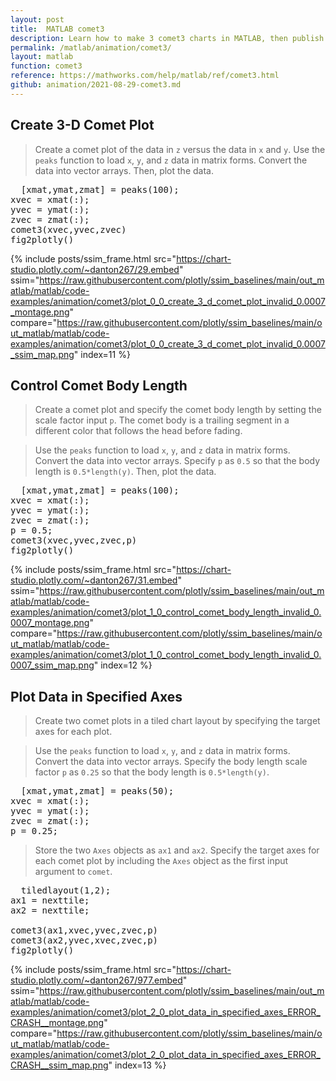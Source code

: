 ```yaml
---
layout: post
title:  MATLAB comet3
description: Learn how to make 3 comet3 charts in MATLAB, then publish them to the Web with Plotly.
permalink: /matlab/animation/comet3/
layout: matlab
function: comet3
reference: https://mathworks.com/help/matlab/ref/comet3.html
github: animation/2021-08-29-comet3.md
---
```


## Create 3-D Comet Plot

> Create a comet plot of the data in `z` versus the data in `x` and `y`. Use the `peaks` function to load `x`, `y`, and `z` data in matrix forms. Convert the data into vector arrays. Then, plot the data.

<pre class="mcode">
  [xmat,ymat,zmat] = peaks(100); 
xvec = xmat(:);
yvec = ymat(:);
zvec = zmat(:);
comet3(xvec,yvec,zvec)
fig2plotly()
</pre>

{% include posts/ssim_frame.html 
  src="https://chart-studio.plotly.com/~danton267/29.embed" 
  ssim="https://raw.githubusercontent.com/plotly/ssim_baselines/main/out_matlab/matlab/code-examples/animation/comet3/plot_0_0_create_3_d_comet_plot_invalid_0.0007_montage.png" 
  compare="https://raw.githubusercontent.com/plotly/ssim_baselines/main/out_matlab/matlab/code-examples/animation/comet3/plot_0_0_create_3_d_comet_plot_invalid_0.0007_ssim_map.png" 
  index=11
%}



<!--------------------- EXAMPLE BREAK ------------------------->

## Control Comet Body Length

> Create a comet plot and specify the comet body length by setting the scale factor input `p`. The comet body is a trailing segment in a different color that follows the head before fading. 

> Use the `peaks` function to load `x`, `y`, and `z` data in matrix forms. Convert the data into vector arrays. Specify `p` as `0.5` so that the body length is `0.5*length(y)`. Then, plot the data.

<pre class="mcode">
  [xmat,ymat,zmat] = peaks(100); 
xvec = xmat(:);
yvec = ymat(:);
zvec = zmat(:);
p = 0.5;
comet3(xvec,yvec,zvec,p)
fig2plotly()
</pre>

{% include posts/ssim_frame.html 
  src="https://chart-studio.plotly.com/~danton267/31.embed" 
  ssim="https://raw.githubusercontent.com/plotly/ssim_baselines/main/out_matlab/matlab/code-examples/animation/comet3/plot_1_0_control_comet_body_length_invalid_0.0007_montage.png" 
  compare="https://raw.githubusercontent.com/plotly/ssim_baselines/main/out_matlab/matlab/code-examples/animation/comet3/plot_1_0_control_comet_body_length_invalid_0.0007_ssim_map.png" 
  index=12
%}



<!--------------------- EXAMPLE BREAK ------------------------->

## Plot Data in Specified Axes

> Create two comet plots in a tiled chart layout by specifying the target axes for each plot. 

> Use the `peaks` function to load `x`, `y`, and `z` data in matrix forms. Convert the data into vector arrays. Specify the body length scale factor `p` as `0.25` so that the body length is `0.5*length(y)`.

<pre>
  [xmat,ymat,zmat] = peaks(50); 
xvec = xmat(:);
yvec = ymat(:);
zvec = zmat(:);
p = 0.25;
</pre>

> Store the two `Axes` objects as `ax1` and `ax2`. Specify the target axes for each comet plot by including the `Axes` object as the first input argument to `comet`.

<pre class="mcode">
  tiledlayout(1,2);
ax1 = nexttile;
ax2 = nexttile;

comet3(ax1,xvec,yvec,zvec,p)
comet3(ax2,yvec,xvec,zvec,p)
fig2plotly()
</pre>

{% include posts/ssim_frame.html 
  src="https://chart-studio.plotly.com/~danton267/977.embed" 
  ssim="https://raw.githubusercontent.com/plotly/ssim_baselines/main/out_matlab/matlab/code-examples/animation/comet3/plot_2_0_plot_data_in_specified_axes_ERROR_CRASH__montage.png" 
  compare="https://raw.githubusercontent.com/plotly/ssim_baselines/main/out_matlab/matlab/code-examples/animation/comet3/plot_2_0_plot_data_in_specified_axes_ERROR_CRASH__ssim_map.png" 
  index=13
%}



<!--------------------- EXAMPLE BREAK ------------------------->

